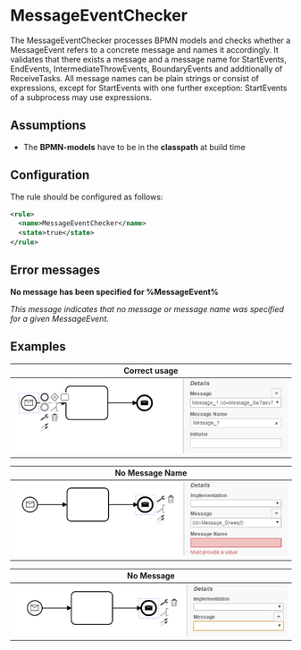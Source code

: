 MessageEventChecker
=================================
The MessageEventChecker processes BPMN models and checks whether a MessageEvent refers to a concrete message and names it accordingly. It validates that there exists a message and a message name for StartEvents, EndEvents, IntermediateThrowEvents, BoundaryEvents and additionally of ReceiveTasks. All message names can be plain strings or consist of expressions, except for StartEvents with one further exception: StartEvents of a subprocess may use expressions. 


## Assumptions
- The **BPMN-models** have to be in the **classpath** at build time

## Configuration
The rule should be configured as follows:
```xml
<rule>
  <name>MessageEventChecker</name>
  <state>true</state>
</rule>

```

## Error messages
**No message has been specified for %MessageEvent%**

_This message indicates that no message or message name was specified for a given MessageEvent._


## Examples

| **Correct usage**                                                                                    |
|:------------------------------------------------------------------------------------------------------:| 
|![Correct usage of message event](img/MessageEventChecker_correct.PNG "Message has been specified")         |


| **No Message Name**                                                                                    |
|:------------------------------------------------------------------------------------------------------:| 
|![No message name specified](img/MessageEventChecker_wrong1.PNG "No message name specified")         |


| **No Message**                                                                                    |
|:------------------------------------------------------------------------------------------------------:| 
|![No message at all specified](img/MessageEventChecker_wrong2.PNG "No message specified")         |

